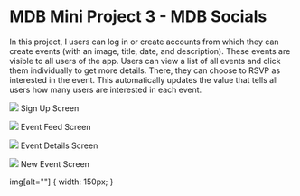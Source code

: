 # MDB Mini Project 3 - MDB Socials

In this project, I users can log in or create accounts from which they can create events (with an image, title, date, and description). These events are visible to all users of the app. Users can view a list of all events and click them individually to get more details. There, they can choose to RSVP as interested in the event. This automatically updates the value that tells all users how many users are interested in each event.

![](screenshots/signUpScreen.png)
Sign Up Screen

![](screenshots/eventListScreen.png)
Event Feed Screen

![](screenshots/detailScreen.png)
Event Details Screen

![](screenshots/createEventScreen.png)
New Event Screen

img[alt=""] {
   width: 150px;
}
